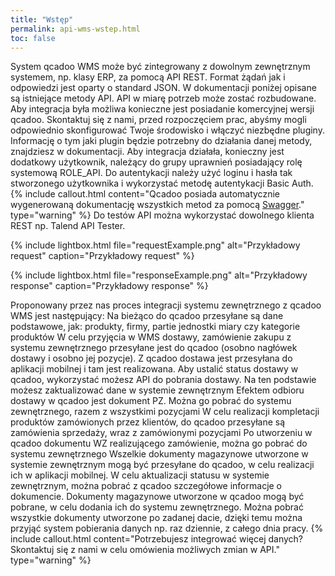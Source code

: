 ```yaml
---
title: "Wstęp"
permalink: api-wms-wstep.html
toc: false
---
```


System qcadoo WMS może być zintegrowany z dowolnym zewnętrznym systemem, np. klasy ERP, za pomocą API REST. Format żądań jak i odpowiedzi jest oparty o standard JSON. W dokumentacji poniżej opisane są istniejące metody API. API w miarę potrzeb może zostać rozbudowane.
Aby integracja była możliwa konieczne jest posiadanie komercyjnej wersji qcadoo. Skontaktuj się z nami, przed rozpoczęciem prac, abyśmy mogli odpowiednio skonfigurować Twoje środowisko i włączyć niezbędne pluginy. Informację o tym jaki plugin będzie potrzebny do działania danej metody, znajdziesz w dokumentacji.
Aby integracja działała, konieczny jest dodatkowy użytkownik, należący do grupy uprawnień posiadający rolę systemową ROLE_API. Do autentykacji należy użyć loginu i hasła tak stworzonego użytkownika i wykorzystać metodę autentykacji Basic Auth.
{% include callout.html content="Qcadoo posiada automatycznie wygenerowaną dokumentację wszystkich metod za pomocą [Swagger](http://swagger.qcadoo.org/)." type="warning" %}
Do testów API można wykorzystać dowolnego klienta REST np. Talend API Tester.

{% include lightbox.html file="requestExample.png" alt="Przykładowy request" caption="Przykładowy request" %}

{% include lightbox.html file="responseExample.png" alt="Przykładowy response" caption="Przykładowy response" %}

Proponowany przez nas proces integracji systemu zewnętrznego z qcadoo WMS jest następujący:
Na bieżąco do qcadoo przesyłane są dane podstawowe, jak: produkty, firmy, partie jednostki miary czy kategorie produktów
W celu przyjęcia w WMS dostawy, zamówienie zakupu z systemu zewnętrznego przesyłane jest do qcadoo (osobno nagłówek dostawy i osobno jej pozycje). Z qcadoo dostawa jest przesyłana do aplikacji mobilnej i tam jest realizowana. Aby ustalić status dostawy w qcadoo, wykorzystać możesz API do pobrania dostawy. Na ten podstawie możesz zaktualizować dane w systemie zewnętrznym
Efektem odbioru dostawy w qcadoo jest dokument PZ. Można go pobrać do systemu zewnętrznego, razem z wszystkimi pozycjami
W celu realizacji kompletacji produktów zamówionych przez klientów, do qcadoo przesyłane są zamówienia sprzedaży, wraz z zamówionymi pozycjami
Po utworzeniu w qcadoo dokumentu WZ realizującego zamówienie, można go pobrać do systemu zewnętrznego
Wszelkie dokumenty magazynowe utworzone w systemie zewnętrznym mogą być przesyłane do qcadoo, w celu realizacji ich w aplikacji mobilnej. W celu aktualizacji statusu w systemie zewnętrznym, można pobrać z qcadoo szczegółowe informacje o dokumencie.
Dokumenty magazynowe utworzone w qcadoo mogą być pobrane, w celu dodania ich do systemu zewnętrznego. Można pobrać wszystkie dokumenty utworzone po zadanej dacie, dzięki temu można przyjąć system pobierania danych np. raz dziennie, z całego dnia pracy.
{% include callout.html content="Potrzebujesz integrować więcej danych? Skontaktuj się z nami w celu omówienia możliwych zmian w API." type="warning" %}